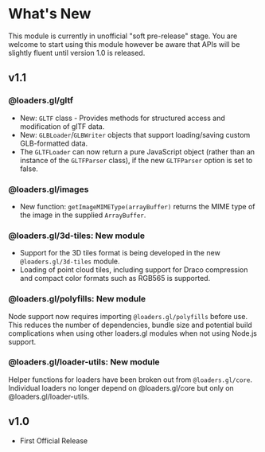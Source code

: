# What's New

This module is currently in unofficial "soft pre-release" stage. You are welcome to start using this module however be aware that APIs will be slightly fluent until version 1.0 is released.

## v1.1

### @loaders.gl/gltf

- New: `GLTF` class - Provides methods for structured access and modification of glTF data.
- New: `GLBLoader`/`GLBWriter` objects that support loading/saving custom GLB-formatted data.
- The `GLTFLoader` can now return a pure JavaScript object (rather than an instance of the `GLTFParser` class), if the new `GLTFParser` option is set to false.

### @loaders.gl/images

- New function: `getImageMIMEType(arrayBuffer)` returns the MIME type of the image in the supplied `ArrayBuffer`.

### @loaders.gl/3d-tiles: New module

- Support for the 3D tiles format is being developed in the new `@loaders.gl/3d-tiles` module.
- Loading of point cloud tiles, including support for Draco compression and compact color formats such as RGB565 is supported.

### @loaders.gl/polyfills: New module

Node support now requires importing `@loaders.gl/polyfills` before use. This reduces the number of dependencies, bundle size and potential build complications when using other loaders.gl modules when not using Node.js support.

### @loaders.gl/loader-utils: New module

Helper functions for loaders have been broken out from `@loaders.gl/core`. Individual loaders no longer depend on @loaders.gl/core but only on @loaders.gl/loader-utils.

## v1.0

- First Official Release
